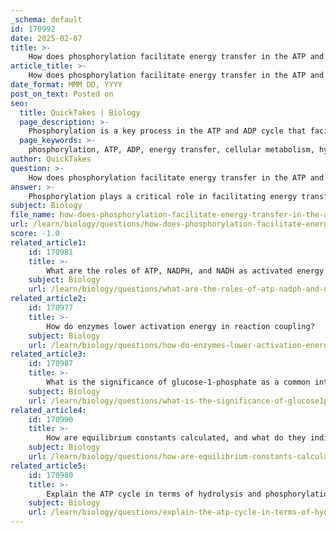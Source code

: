 ```yaml
---
_schema: default
id: 170992
date: 2025-02-07
title: >-
    How does phosphorylation facilitate energy transfer in the ATP and ADP cycle?
article_title: >-
    How does phosphorylation facilitate energy transfer in the ATP and ADP cycle?
date_format: MMM DD, YYYY
post_on_text: Posted on
seo:
  title: QuickTakes | Biology
  page_description: >-
    Phosphorylation is a key process in the ATP and ADP cycle that facilitates energy transfer and storage in cellular metabolism, enabling the regeneration of ATP and the coupling of metabolic reactions.
  page_keywords: >-
    phosphorylation, ATP, ADP, energy transfer, cellular metabolism, hydrolysis, energy currency, regeneration, catabolic reactions, glucose, oxidative phosphorylation, energy storage, coupling reactions, metabolic pathways
author: QuickTakes
question: >-
    How does phosphorylation facilitate energy transfer in the ATP and ADP cycle?
answer: >-
    Phosphorylation plays a critical role in facilitating energy transfer within the ATP and ADP cycle, which is essential for cellular metabolism. Here’s how it works:\n\n### The ATP and ADP Cycle\n\n1. **ATP Hydrolysis**: The cycle begins with the hydrolysis of ATP (adenosine triphosphate), which is the primary energy currency of the cell. During this process, ATP is broken down into ADP (adenosine diphosphate) and inorganic phosphate (Pi), releasing energy that can be utilized for various cellular functions. The reaction can be represented as:\n\n   $$\n   ATP + H_2O \rightarrow ADP + Pi + \text{energy}\n   $$\n\n   This reaction is exergonic, meaning it releases energy, which is harnessed to perform work in the cell, such as muscle contraction, active transport, and biosynthetic reactions.\n\n2. **Phosphorylation of ADP**: The energy released during ATP hydrolysis is often used to drive energetically unfavorable reactions. To regenerate ATP, ADP must undergo phosphorylation, which is the addition of a phosphate group. This process requires an input of energy, typically derived from catabolic reactions, such as the breakdown of glucose during glycolysis or oxidative phosphorylation in cellular respiration. The phosphorylation reaction can be summarized as:\n\n   $$\n   ADP + Pi + \text{energy} \rightarrow ATP\n   $$\n\n   In this context, the energy used for phosphorylation comes from the energy released during the oxidation of nutrients, allowing the cell to regenerate ATP and maintain a pool of energy for future use.\n\n### Importance of Phosphorylation in Energy Transfer\n\n- **Energy Storage**: Phosphorylation effectively stores energy in the high-energy bonds of ATP. When ATP is hydrolyzed, this stored energy is released and can be used to power various cellular processes.\n  \n- **Regeneration of ATP**: The ability to regenerate ATP from ADP and Pi through phosphorylation ensures that cells have a continuous supply of energy. This is crucial for sustaining cellular functions, especially in high-energy-demand situations.\n\n- **Coupling Reactions**: Phosphorylation allows for the coupling of exergonic (energy-releasing) and endergonic (energy-consuming) reactions. The energy released from ATP hydrolysis can drive reactions that would otherwise be unfavorable, thus facilitating metabolic pathways.\n\nIn summary, phosphorylation is a vital mechanism that facilitates energy transfer in the ATP and ADP cycle, enabling cells to efficiently manage and utilize energy for various biological processes.
subject: Biology
file_name: how-does-phosphorylation-facilitate-energy-transfer-in-the-atp-and-adp-cycle.md
url: /learn/biology/questions/how-does-phosphorylation-facilitate-energy-transfer-in-the-atp-and-adp-cycle
score: -1.0
related_article1:
    id: 170981
    title: >-
        What are the roles of ATP, NADPH, and NADH as activated energy carriers in cells?
    subject: Biology
    url: /learn/biology/questions/what-are-the-roles-of-atp-nadph-and-nadh-as-activated-energy-carriers-in-cells
related_article2:
    id: 170977
    title: >-
        How do enzymes lower activation energy in reaction coupling?
    subject: Biology
    url: /learn/biology/questions/how-do-enzymes-lower-activation-energy-in-reaction-coupling
related_article3:
    id: 170987
    title: >-
        What is the significance of glucose-1-phosphate as a common intermediate in sucrose synthesis?
    subject: Biology
    url: /learn/biology/questions/what-is-the-significance-of-glucose1phosphate-as-a-common-intermediate-in-sucrose-synthesis
related_article4:
    id: 170990
    title: >-
        How are equilibrium constants calculated, and what do they indicate about delta G zero values?
    subject: Biology
    url: /learn/biology/questions/how-are-equilibrium-constants-calculated-and-what-do-they-indicate-about-delta-g-zero-values
related_article5:
    id: 170980
    title: >-
        Explain the ATP cycle in terms of hydrolysis and phosphorylation.
    subject: Biology
    url: /learn/biology/questions/explain-the-atp-cycle-in-terms-of-hydrolysis-and-phosphorylation
---
```


&nbsp;
